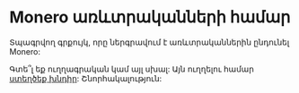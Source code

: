 # Monero առևտրականների համար

Տպագրվող գրքույկ, որը ներգրավում է առևտրականներին ընդունել Monero:

Գտե՞լ եք ուղղագրական կամ այլ սխալ: Այն ուղղելու համար [ստեղծեք խնդիր](https://github.com/ASchmidt1024/monero-for-merchants-booklet/issues/new/choose): Շնորհակալություն:
